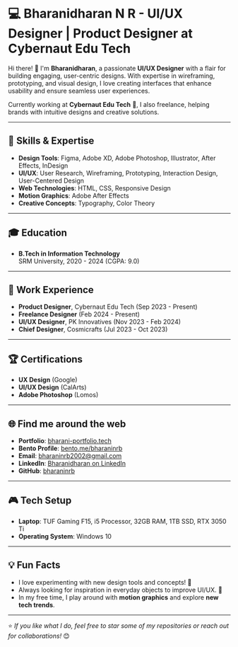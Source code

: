 # 💻 Bharanidharan N R - UI/UX Designer | Product Designer at Cybernaut Edu Tech

Hi there! 👋 I'm **Bharanidharan**, a passionate **UI/UX Designer** with a flair for building engaging, user-centric designs. With expertise in wireframing, prototyping, and visual design, I love creating interfaces that enhance usability and ensure seamless user experiences. 

Currently working at **Cybernaut Edu Tech** 🚀, I also freelance, helping brands with intuitive designs and creative solutions.

---

## 🔧 Skills & Expertise
- **Design Tools**: Figma, Adobe XD, Adobe Photoshop, Illustrator, After Effects, InDesign  
- **UI/UX**: User Research, Wireframing, Prototyping, Interaction Design, User-Centered Design  
- **Web Technologies**: HTML, CSS, Responsive Design  
- **Motion Graphics**: Adobe After Effects  
- **Creative Concepts**: Typography, Color Theory  

---

## 🎓 Education  
- **B.Tech in Information Technology**  
  SRM University, 2020 - 2024 (CGPA: 9.0)

---

## 💼 Work Experience  
- **Product Designer**, Cybernaut Edu Tech (Sep 2023 - Present)  
- **Freelance Designer** (Feb 2024 - Present)  
- **UI/UX Designer**, PK Innovatives (Nov 2023 - Feb 2024)  
- **Chief Designer**, Cosmicrafts (Jul 2023 - Oct 2023)

---

## 🏆 Certifications  
- **UX Design** (Google)  
- **UI/UX Design** (CalArts)  
- **Adobe Photoshop** (Lomos)  

---

## 🌐 Find me around the web  
- **Portfolio**: [bharani-portfolio.tech](https://bharani-portfolio.tech)  
- **Bento Profile**: [bento.me/bharaninrb](https://bento.me/bharaninrb)  
- **Email**: bharaninrb2002@gmail.com  
- **LinkedIn**: [Bharanidharan on LinkedIn](https://linkedin.com/in/YOUR-LINK)  
- **GitHub**: [bharaninrb](https://github.com/YOUR-GITHUB)  

---

## 🎮 Tech Setup  
- **Laptop**: TUF Gaming F15, i5 Processor, 32GB RAM, 1TB SSD, RTX 3050 Ti  
- **Operating System**: Windows 10  

---

## 💡 Fun Facts  
- I love experimenting with new design tools and concepts! 🎨  
- Always looking for inspiration in everyday objects to improve UI/UX. 🧠  
- In my free time, I play around with **motion graphics** and explore **new tech trends**.  

---

⭐️ *If you like what I do, feel free to star some of my repositories or reach out for collaborations!* 😊
